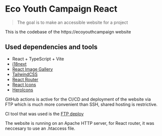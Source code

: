 # Eco Youth Campaign React

> The goal is to make an accessible website for a project

This is the codebase of the https://ecoyouthcampaign website

## Used dependencies and tools

- React + TypeScript + Vite
- [i18next](https://www.npmjs.com/package/i18next)
- [React Image Gallery](https://www.npmjs.com/package/react-image-gallery)
- [TailwindCSS](https://tailwindcss.com/)
- [React Router](https://www.npmjs.com/package/react-router-dom)
- [React Icons](https://www.npmjs.com/package/react-icons)
- [HeroIcons](https://heroicons.com/)

GitHub actions is active for the CI/CD and deployment of the website via FTP which is much more convenient than SSH, shared hosting is restrictive.

CI tool that was used is the [FTP deploy](https://github.com/SamKirkland/FTP-Deploy-Action)

The website is running on an Apache HTTP server, for React router, it was neccesary to use an .htaccess file.
